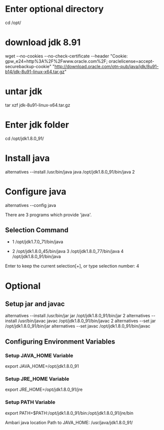 # Enter optional directory
cd /opt/

# download jdk 8.91
wget --no-cookies --no-check-certificate --header "Cookie: gpw_e24=http%3A%2F%2Fwww.oracle.com%2F; oraclelicense=accept-securebackup-cookie" "http://download.oracle.com/otn-pub/java/jdk/8u91-b14/jdk-8u91-linux-x64.tar.gz"

# untar jdk
tar xzf jdk-8u91-linux-x64.tar.gz

# Enter jdk folder
cd /opt/jdk1.8.0_91/

# Install java
alternatives --install /usr/bin/java java /opt/jdk1.8.0_91/bin/java 2

# Configure java
alternatives --config java


There are 3 programs which provide 'java'.

  Selection    Command
-----------------------------------------------
*  1           /opt/jdk1.7.0_71/bin/java
 + 2           /opt/jdk1.8.0_45/bin/java
   3           /opt/jdk1.8.0_77/bin/java
   4           /opt/jdk1.8.0_91/bin/java

Enter to keep the current selection[+], or type selection number: 4

# Optional

## Setup jar and javac 

alternatives --install /usr/bin/jar jar /opt/jdk1.8.0_91/bin/jar 2
alternatives --install /usr/bin/javac javac /opt/jdk1.8.0_91/bin/javac 2
alternatives --set jar /opt/jdk1.8.0_91/bin/jar
alternatives --set javac /opt/jdk1.8.0_91/bin/javac

## Configuring Environment Variables

### Setup JAVA_HOME Variable
export JAVA_HOME=/opt/jdk1.8.0_91
### Setup JRE_HOME Variable
export JRE_HOME=/opt/jdk1.8.0_91/jre
### Setup PATH Variable
export PATH=$PATH:/opt/jdk1.8.0_91/bin:/opt/jdk1.8.0_91/jre/bin

Ambari java location
Path to JAVA_HOME: /usr/java/jdk1.8.0_91/

